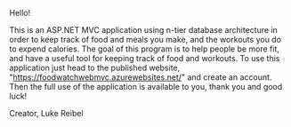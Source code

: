 Hello!

This is an ASP.NET MVC application using n-tier database architecture in order to keep track of food and meals you make, and the workouts you do to expend calories. 
The goal of this program is to help people be more fit, and have a useful tool for keeping track of food and workouts.
To use this application just head to the published website, "https://foodwatchwebmvc.azurewebsites.net/" and create an account.
Then the full use of the application is available to you, thank you and good luck!

Creator,
Luke Reibel